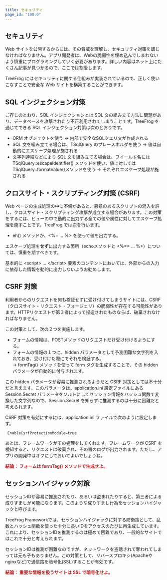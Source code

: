 ```yaml
---
title: セキュリティ
page_id: "100.0"
---
```


## セキュリティ

Web サイトを公開するからには、その脅威を理解し、セキュリティ対策を講じなければなりません。アプリ開発者は、Webの脆弱性を埋め込んでしまわないよう慎重にプログラミングしていく必要があります。詳しい内容はネット上にたくさん記事が見つかるので、ここでは割愛します。

TreeFrog にはセキュリティに関する仕組みが実装されているので、正しく使いこなすことで安全な Web サイトを構築することができます。

## SQL インジェクション対策

ご存じのとおり、SQL インジェクションとは SQL 文の組み立て方法に問題があり、データベースを攻撃されたり不正利用されてしまうことです。TreeFrog を通じてできる SQL インジェクション対策は次のとおりです。

* ORM オブジェクトを使う → 内部で安全なSQLクエリ文が作成される
* SQL 文を組み立てる場合は、TSqlQuery のプレースホルダを使う → 値は自動的にエスケープ処理が施される
* 文字列連結などにより SQL 文を組み立てる場合は、フイールド名にはTSqlQuery::escapeIdentifier() メソッドを使い、値に対しては TSqlQuery::formatValue()メソッドを使う  → それぞれエスケープ処理が施される

## クロスサイト・スクリプティング対策 (CSRF)

Web ページの生成処理の中に不備があると、悪意のあるスクリプトの混入を許し、クロスサイト・スクリプティング攻撃が成立する場合があります。この対策をするには、ビューの中で動的に出力する全ての値や属性に対してエスケープ処理を施すことです。TreeFrog では次を行います。

* eh() メソッドか、<%= … %> を使って値を出力する。

エスケープ処理を**せず**に出力する箇所（echoメソッドと <%== … %>）については、慎重を期すべきです。

基本的に \<script> … \</script> 要素のコンテントにおいては、外部からの入力に依存した情報を動的に出力しないようお勧めします。

## CSRF 対策

利用者からのリクエストを何も検証せずに受け付けてしまうサイトには、CSRF（クロスサイト・リクエスト・フォージェリ）の脆弱性が存在する可能性があります。HTTPリクエストが第３者によって捏造されたものならば、破棄されなければなりません。

この対策として、次の２つを実施します。

* フォームの情報は、POSTメソッドのリクエストだけ受け付けるようにする。
* フォームの情報の１つに、hidden パラメータとして予測困難な文字列を入れておき、受け付けた際にでそれを検証する。<br>→ formTag() メソッドを使って form タグを生成することで、その hidden パラメータが自動的に付与されます。

この hidden パラメータが容易に推測されるようだと CSRF 対策としては不十分だと言えます。このパラメータは、application.ini 設定ファイルにある Session.Secret パラメータをソルトにしてセッション情報をハッシュ関数で変換した文字列なので、Session.Secret を知らずに推測するのは十分に困難だと考えられます。

CSRF 対策を有効にするには、application.ini ファイルで次のように設定します。

```
 EnableCsrfProtectionModule=true
```

あとは、フレームワークがその処理をしてくれます。フレームワークが CSRF を検知すると、リクエストは破棄され、その旨のログが出力されます。ただし、アプリの開発中はオフにしておいてよいでしょうね。

<span style="color: #b22222">**結論： フォームは formTag() メソッドで生成せよ。**</span>

## セッションハイジャック対策

セッションIDが容易に推測されたり、あるいは盗まれたりすると、第三者による成りすましが可能になります。このような成りすまし行為をセッションハイジャックと呼びます。

TreeFrog Frameworkでは、セッションハイジャックに対する防衛策として、乱数とハッシュ関数を使った十分に長いIDをアクセスのたびに再生成しています。これにより、セッションIDを推測するのは極めて困難であり、一般的なサイトではこれで十分と考えられます。

セッションIDは推測が困難なのですが、ネットワークを盗聴されて奪われてしまっては元も子もありません。この対策として、リバースプロキシ(Apacheや nginxなど)で通信路を暗号化(SSL)することが有効です。

<span style="color: #b22222">**結論： 重要な情報を扱うサイトは SSL で暗号化せよ。**</span>
